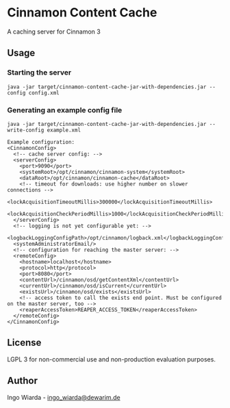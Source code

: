 # Cinnamon Content Cache

A caching server for Cinnamon 3

## Usage

### Starting the server

    java -jar target/cinnamon-content-cache-jar-with-dependencies.jar --config config.xml

### Generating an example config file

    java -jar target/cinnamon-content-cache-jar-with-dependencies.jar --write-config example.xml

    Example configuration:
    <CinnamonConfig>
      <!-- cache server config: -->
      <serverConfig>
        <port>9090</port>
        <systemRoot>/opt/cinnamon/cinnamon-system</systemRoot>
        <dataRoot>/opt/cinnamon/cinnamon-cache</dataRoot>
        <!-- timeout for downloads: use higher number on slower connections -->
        <lockAcquisitionTimeoutMillis>300000</lockAcquisitionTimeoutMillis>
       <lockAcquisitionCheckPeriodMillis>1000</lockAcquisitionCheckPeriodMillis>    
      </serverConfig>
      <!-- logging is not yet configurable yet: -->
      <logbackLoggingConfigPath>/opt/cinnamon/logback.xml</logbackLoggingConfigPath>
      <systemAdministratorEmail/>
      <!-- configuration for reaching the master server: -->
      <remoteConfig>
        <hostname>localhost</hostname>
        <protocol>http</protocol>
        <port>8080</port>
        <contentUrl>/cinnamon/osd/getContentXml</contentUrl>
        <currentUrl>/cinnamon/osd/isCurrent</currentUrl>
        <existsUrl>/cinnamon/osd/exists</existsUrl>
        <!-- access token to call the exists end point. Must be configured on the master server, too -->
        <reaperAccessToken>REAPER_ACCESS_TOKEN</reaperAccessToken>
      </remoteConfig>
    </CinnamonConfig>

## License

LGPL 3 for non-commercial use and non-production evaluation purposes.

## Author

Ingo Wiarda - ingo_wiarda@dewarim.de